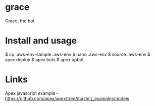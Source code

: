 # grace
Grace, the bot

# Install and usage
$ cp .aws-env-sample .aws-env
$ nano .aws-env
$ source .aws-env
$ apex deploy
$ apex bots
$ apex upbot

# Links
Apex javascript example - https://github.com/apex/apex/tree/master/_examples/nodejs
